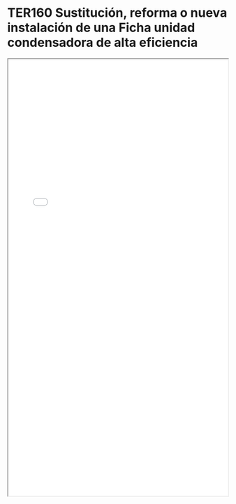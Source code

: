 # TER160  Sustitución, reforma o nueva instalación de una Ficha unidad condensadora de alta eficiencia

<iframe src="../TER160  Sustitución, reforma o nueva instalación de una Ficha unidad condensadora de alta eficiencia.pdf" width="100%" height="1000px"></iframe>
